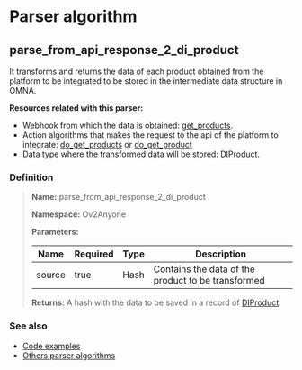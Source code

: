 # Parser algorithm
 
## parse_from_api_response_2_di_product

It transforms and returns the data of each product obtained from the platform to be integrated to be stored in 
the intermediate data structure in OMNA.

**Resources related with this parser:**

* Webhook from which the data is obtained: [get_products](../webhooks/overview.md?id=get_products).
* Action algorithms that makes the request to the api of the platform to integrate:
  [do_get_products](../action-algorithms/do_get_products.md) or [do_get_product](../action-algorithms/do_get_product.md)
* Data type where the transformed data will be stored: [DIProduct](../data-types/DIProduct.md).
    
### Definition

> **Name:** parse_from_api_response_2_di_product
> 
> **Namespace:** Ov2Anyone
>
> **Parameters:**
> 
> | Name | Required | Type | Description |
> | ---- | -------- | ---- | ----------- |
> | source | true | Hash | Contains the data of the product to be transformed |
>
> **Returns:** A hash with the data to be saved in a record of [DIProduct](../data-types/DIProduct.md).

### See also
* [Code examples](https://cenit.io/algorithm?f[name][40703][o]=is&f[name][40703][v]=parse_from_api_response_2_di_product&f[namespace][40840][o]=starts_with&f[namespace][40840][v]=Ov2)
* [Others parser algorithms](overview?id=parse_from_api_response_2_di_product)